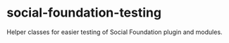 # social-foundation-testing
Helper classes for easier testing of Social Foundation plugin and modules.
